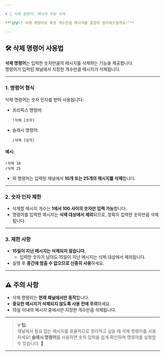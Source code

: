 ```yaml
---

# 🐾 삭제 명령어: 메시지 부분 삭제  

**"냥냥~! 삭제 명령어로 특정 개수만큼 메시지를 깔끔히 정리해드릴게요!"**

---
```


## 🛠️ 삭제 명령어 사용법

**삭제 명령어**는 입력한 숫자만큼의 메시지를 삭제하는 기능을 제공합니다.  
명령어가 입력된 채널에서 지정한 개수만큼 메시지가 삭제됩니다.

---

### 1. **명령어 형식**

삭제 명령어는 숫자 인자를 받아 사용됩니다:

-   프리픽스 명령어:

    ```
    !삭제 [숫자]
    ```

-   슬래시 명령어:
    ```
    /삭제 [숫자]
    ```

#### **예시:**

```
!삭제 10
/삭제 25
```

-   위 명령어는 입력된 채널에서 **10개 또는 25개의 메시지를 삭제**합니다.

---

### 2. **숫자 인자 제한**

-   삭제할 메시지 개수는 **1에서 100 사이의 숫자만 입력 가능**합니다.
-   명령어를 입력한 메시지는 **삭제 대상에서 제외**되므로, 정확히 입력한 숫자만큼 삭제됩니다.

---

### 3. **제한 사항**

-   **15일이 지난 메시지는 삭제되지 않습니다.**
    -   입력한 숫자가 남아도 15일이 지난 메시지는 삭제 대상에서 제외됩니다.
-   실행 후 **중간에 멈출 수 없으므로 신중히 사용**하세요.

---

## ⚠️ 주의 사항

-   삭제 명령어는 **현재 채널에서만 동작**합니다.
-   **중요한 메시지가 삭제되지 않도록 사용 전에 주의**하세요.
-   15일 이내의 메시지 중에서만 지정한 개수만큼 삭제됩니다.

---

> **💡 팁:**  
> 채널에서 필요 없는 메시지를 효율적으로 정리하고 싶을 때 삭제 명령어를 사용하세요! **슬래시 명령어**를 사용하면 숫자 입력을 쉽게 확인하며 명령어를 실행할 수 있습니다. 🐾

---
